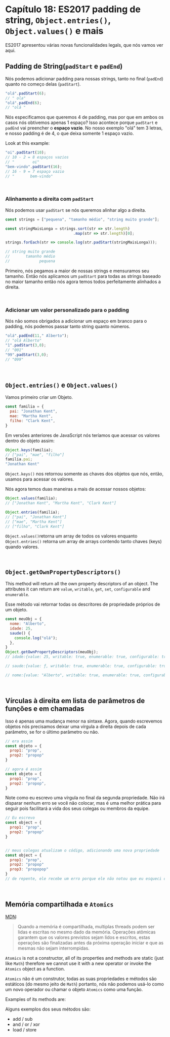 # Capítulo 18: ES2017 padding de string, `Object.entries()`, `Object.values()` e mais

ES2017 apresentou várias novas funcionalidades legals, que nós vamos ver aqui.

## Padding de String(`padStart` e `padEnd`)

Nós podemos adicionar padding para nossas strings, tanto no final (`padEnd`) quanto no começo delas (`padStart`).

```js
"olá".padStart(6);
// " ola"
"olá".padEnd(6);
// "olá "
```

Nós especificamos que queremos 4 de padding, mas por que em ambos os casos nós obtivemos apenas 1 espaço?
Isso acontece porque `padStart` e `padEnd` vai preencher o **espaço vazio**. No nosso exemplo "olá" tem 3 letras, e nosso padding é de 4, o que deixa somente 1 espaço vazio.

Look at this example:

```js
"oi".padStart(10);
// 10 - 2 = 8 espaços vazios
// "        oi"
"bem-vindo".padStart(16);
// 16 - 9 = 7 espaço vazio
// "       bem-vindo"
```

&nbsp;

### Alinhamento a direita com `padStart`

Nós podemos usar `padStart` se nós queremos alinhar algo a direita.

```js
const strings = ["pequena", "tamanho médio", "string muito grande"];

const stringMaisLonga = strings.sort(str => str.length)
                              .map(str => str.length)[0];

strings.forEach(str => console.log(str.padStart(stringMaisLonga)));

// string muito grande
//       tamanho médio
//             pequena
```

Primeiro, nós pegamos a maior de nossas strings e mensuramos seu tamanho. Então nós aplicamos um `padStart` para todas as strings baseado no maior tamanho então nós agora temos todos perfeitamente alinhados a direita.

&nbsp;

### Adicionar um valor personalizado para o padding 

Nós não somos obrigados a adicionar um espaço em branco para o padding, nós podemos passar tanto string quanto números.

```js
"olá".padEnd(11," Alberto");
// "olá Alberto"
"1".padStart(3,0);
// "001"
"99".padStart(3,0);
// "099"
```

&nbsp;

## `Object.entries()` e `Object.values()`

Vamos primeiro criar um Objeto.

```js
const familia = {
  pai: "Jonathan Kent",
  mae: "Martha Kent",
  filho: "Clark Kent",
}
```

Em versões anteriores de JavaScript nós teríamos que acessar os valores dentro do objeto assim:

```js
Object.keys(familia);
// ["pai", "mae", "filho"]
familia.pai;
"Jonathan Kent"
```

`Object.keys()` nos retornou somente as chaves dos objetos que nós, então, usamos para acessar os valores.

Nós agora temos duas maneiras a mais de acessar nossos objetos:

```js
Object.values(familia);
// ["Jonathan Kent", "Martha Kent", "Clark Kent"]

Object.entries(familia);
// ["pai", "Jonathan Kent"]
// ["mae", "Martha Kent"]
// ["filho", "Clark Kent"]
```

`Object.values()`retorna um array de todos os valores enquanto `Object.entries()` retorna um array de arrays contendo tanto chaves (keys) quando valores.

&nbsp;

## `Object.getOwnPropertyDescriptors()`

This method will return all the own property descriptors of an object.
The attributes it can return are `value`, `writable`, `get`, `set`, `configurable` and `enumerable`.

Esse método vai retornar todas os descritores de propriedade próprios de um objeto.

``` js
const meuObj = {
  nome: "Alberto",
  idade: 25,
  saude() {
    console.log("olá");
  },
}
Object.getOwnPropertyDescriptors(meuObj);
// idade:{value: 25, writable: true, enumerable: true, configurable: true}

// saude:{value: ƒ, writable: true, enumerable: true, configurable: true}

// nome:{value: "Alberto", writable: true, enumerable: true, configurable: true}
```

&nbsp;

## Vírculas à direita em lista de parâmetros de funções e em chamadas

Isso é apenas uma mudança menor na sintaxe. Agora, quando escrevemos objetos nós precisamos deixar uma vírgula a direita depois de cada parâmetro, se for o último parâmetro ou não.

``` js
// era assim
const objeto = {
  prop1: "prop",
  prop2: "propop"
}

// agora é assim
const objeto = {
  prop1: "prop",
  prop2: "propop",
}
```

Note como eu escrevo uma vírgula no final da segunda propriedade.
Não irá disparar nenhum erro se você não colocar, mas é uma melhor prática para seguir pois facilitará a vida dos seus colegas ou membros da equipe.


```js
// Eu escrevo
const object = {
  prop1: "prop",
  prop2: "propop"
}


// meus colegas atualizam o código, adicionando uma nova propriedade
const object = {
  prop1: "prop",
  prop2: "propop"
  prop3: "propopop"
}
// de repente, ele recebe um erro porque ele não notou que eu esqueci de colocar uma vírgula no final do último parâmetro
```


&nbsp;

## Memória compartilhada e `Atomics`

[MDN](https://developer.mozilla.org/en-US/docs/Web/JavaScript/Reference/Global_Objects/Atomics):

> Quando a memória é compartilhada, multiplas threads podem ser lidas e escritas no mesmo dado da memória. Operações atômicas garantem que os valores previstos sejam lidos e escritos, estas operações são finalizadas antes da próxima operação iniciar e que as mesmas não sejam interrompidas.

`Atomics` is not a constructor, all of its properties and methods are static (just like `Math`) therefore we cannot use it with a new operator or invoke the `Atomics` object as a function.

`Atomics` não é um construtor, todas as suas propriedades e métodos são estáticos (do mesmo jeito de `Math`) portanto, nós não podemos usá-lo como um novo operador ou chamar o objeto `Atomics` como uma função.


Examples of its methods are:

Alguns exemplos dos seus métodos são:

- add / sub
- and / or / xor
- load / store

